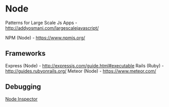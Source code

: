 # Node


Patterns for Large Scale Js Apps - http://addyosmani.com/largescalejavascript/

NPM (Node) - https://www.npmjs.org/


## Frameworks
Express (Node) - http://expressjs.com/guide.html#executable
Rails (Ruby) - http://guides.rubyonrails.org/
Meteor (Node) - https://www.meteor.com/

## Debugging

[Node Inspector](https://github.com/node-inspector/node-inspector)
